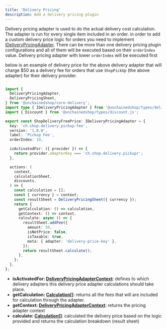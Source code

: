 ```yaml
---
title: 'Delivery Pricing'
description: Add a delivery pricing plugin
---
```


Delivery pricing adapter is used to do the actual delivery cost calculation. The adapter is run for every single item included in an order.
in order to add a custom delivery price logic for orders you need to implement [IDeliveryPricingAdapter](https://docs.unchained.shop/types/types/delivery_pricing.IDeliveryPricingAdapter.html).
There can be more than one delivery pricing plugin configurations and all of them will be executed based on their `orderIndex` value. Delivery pricing adapter with lower `orderIndex` will be executed first

below is an example of delivery price for the above delivery adapter that will charge $50  as a delivery fee for orders that use `ShopPickUp` (the above adapter) for their delivery provider.

```typescript

import {
  DeliveryPricingAdapter,
  DeliveryPricingSheet,
} from '@unchainedshop/core-delivery';
import type { IDeliveryPricingAdapter } from '@unchainedshop/types/delivery.pricing.js';
import { Discount } from '@unchainedshop/types/discount.js';

export const ShopDeliveryFreePrice: IDeliveryPricingAdapter = {
  key: 'ch.shop.delivery.pickup-fee',
  version: '1.0.0',
  label: 'Pickup Fee',
  orderIndex: 10,

  isActivatedFor: ({ provider }) => {
    return provider.adapterKey === 'ch.shop.delivery.pickupr';
  },

  actions: (
    context,
    calculationSheet,
    discounts,
  ) => {
    const calculation = [];
    const { currency } = context;
    const resultSheet = DeliveryPricingSheet({ currency });
    return {
      getCalculation: () => calculation,
      getContext: () => context,
      calculate: async () => {
        resultSheet.addFee({
          amount: 50,
          isNetPrice: false,
          isTaxable: true,
          meta: { adapter: 'delivery-price-key' },
        });
        return resultSheet.calculate();
      },
    };
  },
};


```

- **isActivatedFor: [DeliveryPricingAdapterContext](https://docs.unchained.shop/types/interfaces/delivery_pricing.DeliveryPricingAdapterContext.html)**: defines to which delivery adapters this delivery price adapter calculations should take place.
- **getCalculation: [Calculation[]](https://docs.unchained.shop/types/interfaces/pricing.PricingSheetParams.html#calculation)**: returns all the fees that will are included for calculation through the adapter.
- **getContext: [DeliveryPricingAdapterContext](https://docs.unchained.shop/types/interfaces/delivery_pricing.DeliveryPricingAdapterContext.html)**: returns the pricing adapter context
- **calculate: [Calculation[]](https://docs.unchained.shop/types/interfaces/pricing.PricingSheetParams.html#calculation)**: calculated the delivery price based on the logic provided and returns the calculation breakdown (result sheet)
